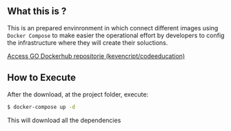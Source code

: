 ## What this is ?

This is an prepared envinronment in which connect different images using `Docker Compose` to make easier the operational effort by developers to config the infrastructure where they will create their soluctions.

[Access GO Dockerhub repositorie (kevencript/codeeducation)](https://hub.docker.com/repository/docker/kevencript/codeeducation)

## How to Execute

After the download, at the project folder, execute:

```bash
$ docker-compose up -d
```

This will download all the dependencies
